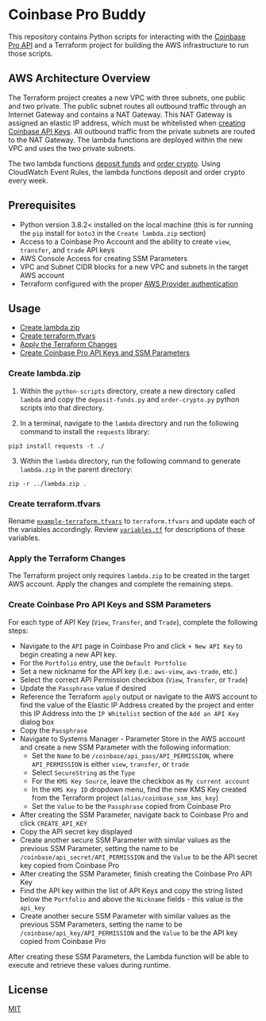 # Coinbase Pro Buddy

This repository contains Python scripts for interacting with the [Coinbase Pro API](https://docs.pro.coinbase.com/) and a Terraform project for building the AWS infrastructure to run those scripts.

## AWS Architecture Overview

The Terraform project creates a new VPC with three subnets, one public and two private. The public subnet routes all outbound traffic through an Internet Gateway and contains a NAT Gateway. This NAT Gateway is assigned an elastic IP address, which must be whitelisted when [creating Coinbase API Keys](https://docs.pro.coinbase.com/#authentication). All outbound traffic from the private subnets are routed to the NAT Gateway. The lambda functions are deployed within the new VPC and uses the two private subnets.

The two lambda functions [deposit funds](python-scripts/deposit-funds.py) and [order crypto](python-scripts/order-crypto.py). Using CloudWatch Event Rules, the lambda functions deposit and order crypto every week.

## Prerequisites

* Python version 3.8.2< installed on the local machine (this is for running the `pip` install for `boto3` in the `Create lambda.zip` section)
* Access to a Coinbase Pro Account and the ability to create `view`, `transfer`, and `trade` API keys
* AWS Console Access for creating SSM Parameters
* VPC and Subnet CIDR blocks for a new VPC and subnets in the target AWS account
* Terraform configured with the proper [AWS Provider authentication](https://registry.terraform.io/providers/hashicorp/aws/latest/docs#authentication)

## Usage

* [Create lambda.zip](#create-lambdazip)
* [Create terraform.tfvars](#create-terraformtfvars)
* [Apply the Terraform Changes](#apply-the-terraform-changes)
* [Create Coinbase Pro API Keys and SSM Parameters](#create-coinbase-pro-api-keys-and-ssm-parameters)

### Create lambda.zip

1. Within the `python-scripts` directory, create a new directory called `lambda` and copy the `deposit-funds.py` and `order-crypto.py` python scripts into that directory.

2. In a terminal, navigate to the `lambda` directory and run the following command to install the `requests` library:

```
pip3 install requests -t ./
```

3. Within the `lambda` directory, run the following command to generate `lambda.zip` in the parent directory:

```
zip -r ../lambda.zip .
```

### Create terraform.tfvars

Rename [`example-terraform.tfvars`](example-terraform.tfvars) to `terraform.tfvars` and update each of the variables accordingly. Review [`variables.tf`](variables.tf) for descriptions of these variables.

### Apply the Terraform Changes

The Terraform project only requires `lambda.zip` to be created in the target AWS account. Apply the changes and complete the remaining steps.

### Create Coinbase Pro API Keys and SSM Parameters

For each type of API Key (`View`, `Transfer`, and `Trade`), complete the following steps:

* Navigate to the `API` page in Coinbase Pro and click `+ New API Key` to begin creating a new API key.
* For the `Portfolio` entry, use the `Default Portfolio`
* Set a new nickname for the API key (i.e.: `aws-view`, `aws-trade`, etc.)
* Select the correct API Permission checkbox (`View`, `Transfer`, or `Trade`)
* Update the `Passphrase` value if desired
* Reference the Terraform `apply` output or navigate to the AWS account to find the value of the Elastic IP Address created by the project and enter this IP Address into the `IP Whitelist` section of the `Add an API Key` dialog box
* Copy the `Passphrase`
* Navigate to Systems Manager - Parameter Store in the AWS account and create a new SSM Parameter with the following information:
	* Set the `Name` to be `/coinbase/api_pass/API_PERMISSION`, where `API_PERMISSION` is either `view`, `transfer`, or `trade`
	* Select `SecureString` as the `Type`
	* For the `KMS Key Source`, leave the checkbox as `My current account`
	* In the `KMS Key ID` dropdown menu, find the new KMS Key created from the Terraform project (`alias/coinbase_ssm_kms_key`)
	* Set the `Value` to be the `Passphrase` copied from Coinbase Pro
* After creating the SSM Parameter, navigate back to Coinbase Pro and click `CREATE_API_KEY`
* Copy the API secret key displayed
* Create another secure SSM Parameter with similar values as the previous SSM Parameter, setting the name to be `/coinbase/api_secret/API_PERMISSION` and the `Value` to be the API secret key copied from Coinbase Pro
* After creating the SSM Parameter, finish creating the Coinbase Pro API Key
* Find the API key within the list of API Keys and copy the string listed below the `Portfolio` and above the `Nickname` fields - this value is the `api_key`
* Create another secure SSM Parameter with similar values as the previous SSM Parameters, setting the name to be `/coinbase/api_key/API_PERMISSION` and the `Value` to be the API key copied from Coinbase Pro

After creating these SSM Parameters, the Lambda function will be able to execute and retrieve these values during runtime.

## License

[MIT](https://choosealicense.com/licenses/mit/)
